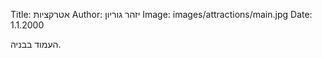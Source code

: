 Title: אטרקציות
Author: יזהר גוריון
Image: images/attractions/main.jpg
Date: 1.1.2000

העמוד בבניה.
